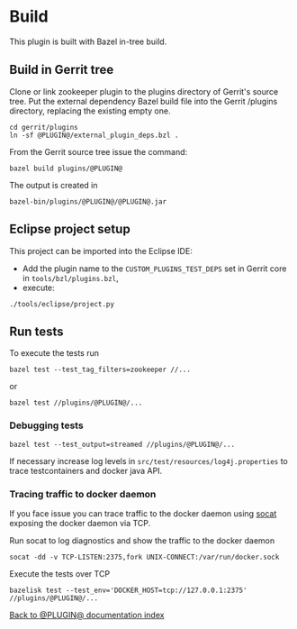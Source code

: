 # Build

This plugin is built with Bazel in-tree build.

## Build in Gerrit tree

Clone or link zookeeper plugin to the plugins directory of Gerrit's
source tree. Put the external dependency Bazel build file into the
Gerrit /plugins directory, replacing the existing empty one.

```
cd gerrit/plugins
ln -sf @PLUGIN@/external_plugin_deps.bzl .
```

From the Gerrit source tree issue the command:

```
bazel build plugins/@PLUGIN@
```

The output is created in

```
bazel-bin/plugins/@PLUGIN@/@PLUGIN@.jar
```

## Eclipse project setup

This project can be imported into the Eclipse IDE:

- Add the plugin name to the `CUSTOM_PLUGINS_TEST_DEPS`
set in Gerrit core in `tools/bzl/plugins.bzl`,
- execute:

```
./tools/eclipse/project.py
```

## Run tests

To execute the tests run

```
bazel test --test_tag_filters=zookeeper //...
```
or
```
bazel test //plugins/@PLUGIN@/...
```

### Debugging tests

```
bazel test --test_output=streamed //plugins/@PLUGIN@/...
```

If necessary increase log levels in `src/test/resources/log4j.properties`
to trace testcontainers and docker java API.

### Tracing traffic to docker daemon

If you face issue you can trace traffic to the docker daemon using
[socat](https://linux.die.net/man/1/socat) exposing the docker daemon via TCP.

Run socat to log diagnostics and show the traffic to the docker daemon

```
socat -dd -v TCP-LISTEN:2375,fork UNIX-CONNECT:/var/run/docker.sock
```

Execute the tests over TCP

```
bazelisk test --test_env='DOCKER_HOST=tcp://127.0.0.1:2375' //plugins/@PLUGIN@/...
```

[Back to @PLUGIN@ documentation index][index]

[index]: index.html
